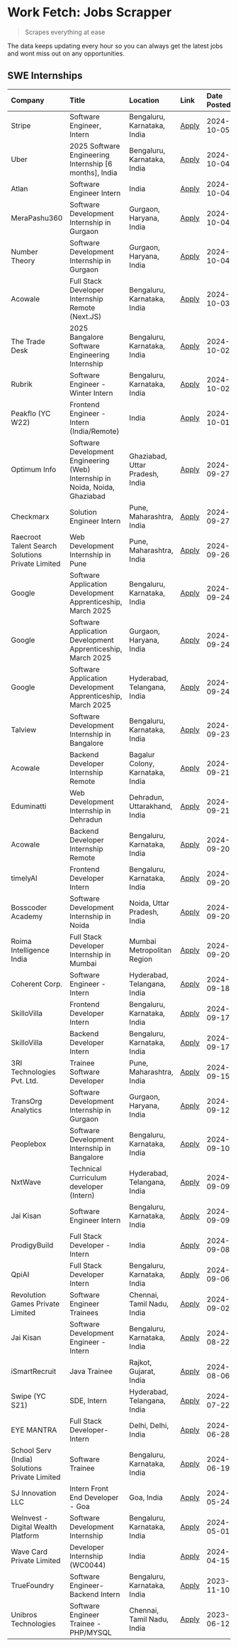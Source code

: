 # Work Fetch: Jobs Scrapper
> Scrapes everything at ease

The data keeps updating every hour so you can always get the latest jobs and wont miss out on any opportunities.

## SWE Internships
<!--START_SECTION:workfetch-->
| Company                                          | Title                                                                        | Location                         | Link                                                                                                                                                                                                                                             | Date Posted   |
|:-------------------------------------------------|:-----------------------------------------------------------------------------|:---------------------------------|:-------------------------------------------------------------------------------------------------------------------------------------------------------------------------------------------------------------------------------------------------|:--------------|
| Stripe                                           | Software Engineer, Intern                                                    | Bengaluru, Karnataka, India      | [Apply](https://in.linkedin.com/jobs/view/software-engineer-intern-at-stripe-4008214242?position=5&pageNum=0&refId=Ze0SQH4fbKM1tu5sX%2BUgkg%3D%3D&trackingId=GQsfpP8dqK7uR44PwMP4aA%3D%3D)                                                       | 2024-10-05    |
| Uber                                             | 2025 Software Engineering Internship [6 months], India                       | Bengaluru, Karnataka, India      | [Apply](https://in.linkedin.com/jobs/view/2025-software-engineering-internship-6-months-india-at-uber-4043151908?position=9&pageNum=0&refId=Ze0SQH4fbKM1tu5sX%2BUgkg%3D%3D&trackingId=lLdjWGZW%2BZ93s%2BHjJetZsw%3D%3D)                          | 2024-10-04    |
| Atlan                                            | Software Engineer Intern                                                     | India                            | [Apply](https://in.linkedin.com/jobs/view/software-engineer-intern-at-atlan-4040478822?position=24&pageNum=0&refId=Ze0SQH4fbKM1tu5sX%2BUgkg%3D%3D&trackingId=Z1IH%2BD7MuDFVFIiuORk%2BZw%3D%3D)                                                   | 2024-10-04    |
| MeraPashu360                                     | Software Development Internship in Gurgaon                                   | Gurgaon, Haryana, India          | [Apply](https://in.linkedin.com/jobs/view/software-development-internship-in-gurgaon-at-merapashu360-4042419113?position=32&pageNum=0&refId=Ze0SQH4fbKM1tu5sX%2BUgkg%3D%3D&trackingId=A9N38oyNRkyL47g5VIWr7w%3D%3D)                              | 2024-10-04    |
| Number Theory                                    | Software Development Internship in Gurgaon                                   | Gurgaon, Haryana, India          | [Apply](https://in.linkedin.com/jobs/view/software-development-internship-in-gurgaon-at-number-theory-4042414715?position=40&pageNum=0&refId=Ze0SQH4fbKM1tu5sX%2BUgkg%3D%3D&trackingId=Bfjx2EchZBUr8ASBDuFt6g%3D%3D)                             | 2024-10-04    |
| Acowale                                          | Full Stack Developer Internship Remote (Next.JS)                             | Bengaluru, Karnataka, India      | [Apply](https://in.linkedin.com/jobs/view/full-stack-developer-internship-remote-next-js-at-acowale-4041816227?position=52&pageNum=0&refId=Ze0SQH4fbKM1tu5sX%2BUgkg%3D%3D&trackingId=0W6NhefZFmhoFRPPJA%2BxiA%3D%3D)                             | 2024-10-03    |
| The Trade Desk                                   | 2025 Bangalore Software Engineering Internship                               | Bengaluru, Karnataka, India      | [Apply](https://in.linkedin.com/jobs/view/2025-bangalore-software-engineering-internship-at-the-trade-desk-3987456531?position=14&pageNum=0&refId=Ze0SQH4fbKM1tu5sX%2BUgkg%3D%3D&trackingId=mr8AO5DLZICUorG7TXvG2A%3D%3D)                        | 2024-10-02    |
| Rubrik                                           | Software Engineer - Winter Intern                                            | Bengaluru, Karnataka, India      | [Apply](https://in.linkedin.com/jobs/view/software-engineer-winter-intern-at-rubrik-4006567784?position=19&pageNum=0&refId=Ze0SQH4fbKM1tu5sX%2BUgkg%3D%3D&trackingId=qoqtMhOaziNSOwYBaB7JNA%3D%3D)                                               | 2024-10-02    |
| Peakflo (YC W22)                                 | Frontend Engineer - Intern (India/Remote)                                    | India                            | [Apply](https://in.linkedin.com/jobs/view/frontend-engineer-intern-india-remote-at-peakflo-yc-w22-4037729755?position=16&pageNum=0&refId=Ze0SQH4fbKM1tu5sX%2BUgkg%3D%3D&trackingId=aIaF7ZKxiB%2B9MQLKn6kPNQ%3D%3D)                               | 2024-10-01    |
| Optimum Info                                     | Software Development Engineering (Web) Internship in Noida, Noida, Ghaziabad | Ghaziabad, Uttar Pradesh, India  | [Apply](https://in.linkedin.com/jobs/view/software-development-engineering-web-internship-in-noida-noida-ghaziabad-at-optimum-info-4037041629?position=7&pageNum=0&refId=Ze0SQH4fbKM1tu5sX%2BUgkg%3D%3D&trackingId=UzddKDhFOiOgvq0EmvqeSg%3D%3D) | 2024-09-27    |
| Checkmarx                                        | Solution Engineer Intern                                                     | Pune, Maharashtra, India         | [Apply](https://in.linkedin.com/jobs/view/solution-engineer-intern-at-checkmarx-4036405936?position=57&pageNum=0&refId=Ze0SQH4fbKM1tu5sX%2BUgkg%3D%3D&trackingId=6OAi%2FmtPxxJcmhEwZVoWxA%3D%3D)                                                 | 2024-09-27    |
| Raecroot Talent Search Solutions Private Limited | Web Development Internship in Pune                                           | Pune, Maharashtra, India         | [Apply](https://in.linkedin.com/jobs/view/web-development-internship-in-pune-at-raecroot-talent-search-solutions-private-limited-4034584677?position=48&pageNum=0&refId=Ze0SQH4fbKM1tu5sX%2BUgkg%3D%3D&trackingId=LR9zDGvsrBNGqLjgGDrnvQ%3D%3D)  | 2024-09-26    |
| Google                                           | Software Application Development Apprenticeship, March 2025                  | Bengaluru, Karnataka, India      | [Apply](https://in.linkedin.com/jobs/view/software-application-development-apprenticeship-march-2025-at-google-4032957527?position=2&pageNum=0&refId=Ze0SQH4fbKM1tu5sX%2BUgkg%3D%3D&trackingId=DqfTRxXnk%2FWue%2FG6vGS7gg%3D%3D)                 | 2024-09-24    |
| Google                                           | Software Application Development Apprenticeship, March 2025                  | Gurgaon, Haryana, India          | [Apply](https://in.linkedin.com/jobs/view/software-application-development-apprenticeship-march-2025-at-google-4032958554?position=3&pageNum=0&refId=Ze0SQH4fbKM1tu5sX%2BUgkg%3D%3D&trackingId=KBpkRlL%2BUSgTruCS5IlOMw%3D%3D)                   | 2024-09-24    |
| Google                                           | Software Application Development Apprenticeship, March 2025                  | Hyderabad, Telangana, India      | [Apply](https://in.linkedin.com/jobs/view/software-application-development-apprenticeship-march-2025-at-google-4032957528?position=4&pageNum=0&refId=Ze0SQH4fbKM1tu5sX%2BUgkg%3D%3D&trackingId=Ekakqv0rVC2XO%2Fmn8IBivQ%3D%3D)                   | 2024-09-24    |
| Talview                                          | Software Development Internship in Bangalore                                 | Bengaluru, Karnataka, India      | [Apply](https://in.linkedin.com/jobs/view/software-development-internship-in-bangalore-at-talview-4033703077?position=11&pageNum=0&refId=Ze0SQH4fbKM1tu5sX%2BUgkg%3D%3D&trackingId=A2kcYKt%2FjLoC50wHM5zhEg%3D%3D)                               | 2024-09-23    |
| Acowale                                          | Backend Developer Internship Remote                                          | Bagalur Colony, Karnataka, India | [Apply](https://in.linkedin.com/jobs/view/backend-developer-internship-remote-at-acowale-4030088707?position=18&pageNum=0&refId=Ze0SQH4fbKM1tu5sX%2BUgkg%3D%3D&trackingId=2EVk7iyxe3SOyIOTr3xliA%3D%3D)                                          | 2024-09-21    |
| Eduminatti                                       | Web Development Internship in Dehradun                                       | Dehradun, Uttarakhand, India     | [Apply](https://in.linkedin.com/jobs/view/web-development-internship-in-dehradun-at-eduminatti-4032105381?position=26&pageNum=0&refId=Ze0SQH4fbKM1tu5sX%2BUgkg%3D%3D&trackingId=sHuQWW6R46cvVxWy1yu%2BcA%3D%3D)                                  | 2024-09-21    |
| Acowale                                          | Backend Developer Internship Remote                                          | Bengaluru, Karnataka, India      | [Apply](https://in.linkedin.com/jobs/view/backend-developer-internship-remote-at-acowale-4030975489?position=10&pageNum=0&refId=Ze0SQH4fbKM1tu5sX%2BUgkg%3D%3D&trackingId=%2BjjPicDa8POw4PkPAhLz5w%3D%3D)                                        | 2024-09-20    |
| timelyAI                                         | Frontend Developer Intern                                                    | Bengaluru, Karnataka, India      | [Apply](https://in.linkedin.com/jobs/view/frontend-developer-intern-at-timelyai-4030925040?position=15&pageNum=0&refId=Ze0SQH4fbKM1tu5sX%2BUgkg%3D%3D&trackingId=IpqA6Zzt6AaqAR16jz837Q%3D%3D)                                                   | 2024-09-20    |
| Bosscoder Academy                                | Software Development Internship in Noida                                     | Noida, Uttar Pradesh, India      | [Apply](https://in.linkedin.com/jobs/view/software-development-internship-in-noida-at-bosscoder-academy-4031161323?position=17&pageNum=0&refId=Ze0SQH4fbKM1tu5sX%2BUgkg%3D%3D&trackingId=LLrt7to8xT24mBRJcPQlEQ%3D%3D)                           | 2024-09-20    |
| Roima Intelligence India                         | Full Stack Developer Internship in Mumbai                                    | Mumbai Metropolitan Region       | [Apply](https://in.linkedin.com/jobs/view/full-stack-developer-internship-in-mumbai-at-roima-intelligence-india-4031159544?position=53&pageNum=0&refId=Ze0SQH4fbKM1tu5sX%2BUgkg%3D%3D&trackingId=SP7eh8iDTaEh272MLClV%2Bw%3D%3D)                 | 2024-09-20    |
| Coherent Corp.                                   | Software Engineer - Intern                                                   | Hyderabad, Telangana, India      | [Apply](https://in.linkedin.com/jobs/view/software-engineer-intern-at-coherent-corp-4029132427?position=21&pageNum=0&refId=Ze0SQH4fbKM1tu5sX%2BUgkg%3D%3D&trackingId=%2FlKrfnQek0VodegEI1VsQA%3D%3D)                                             | 2024-09-18    |
| SkilloVilla                                      | Frontend Developer Intern                                                    | Bengaluru, Karnataka, India      | [Apply](https://in.linkedin.com/jobs/view/frontend-developer-intern-at-skillovilla-4025873510?position=8&pageNum=0&refId=Ze0SQH4fbKM1tu5sX%2BUgkg%3D%3D&trackingId=9DXIAVmvJxe945WoZmvLHQ%3D%3D)                                                 | 2024-09-17    |
| SkilloVilla                                      | Backend Developer Intern                                                     | Bengaluru, Karnataka, India      | [Apply](https://in.linkedin.com/jobs/view/backend-developer-intern-at-skillovilla-4025860894?position=12&pageNum=0&refId=Ze0SQH4fbKM1tu5sX%2BUgkg%3D%3D&trackingId=Ck9NcMP0IDUQAwmMJRdqrA%3D%3D)                                                 | 2024-09-17    |
| 3RI Technologies Pvt. Ltd.                       | Trainee  Software Developer                                                  | Pune, Maharashtra, India         | [Apply](https://in.linkedin.com/jobs/view/trainee-software-developer-at-3ri-technologies-pvt-ltd-4026688364?position=27&pageNum=0&refId=Ze0SQH4fbKM1tu5sX%2BUgkg%3D%3D&trackingId=goQrBm3ffjPv0tTdgguUzA%3D%3D)                                  | 2024-09-15    |
| TransOrg Analytics                               | Software Development Internship in Gurgaon                                   | Gurgaon, Haryana, India          | [Apply](https://in.linkedin.com/jobs/view/software-development-internship-in-gurgaon-at-transorg-analytics-4024791052?position=58&pageNum=0&refId=Ze0SQH4fbKM1tu5sX%2BUgkg%3D%3D&trackingId=NYAI1MNPAaISHtaQXAoTgw%3D%3D)                        | 2024-09-12    |
| Peoplebox                                        | Software Development Internship in Bangalore                                 | Bengaluru, Karnataka, India      | [Apply](https://in.linkedin.com/jobs/view/software-development-internship-in-bangalore-at-peoplebox-4022411601?position=13&pageNum=0&refId=Ze0SQH4fbKM1tu5sX%2BUgkg%3D%3D&trackingId=%2BTV0%2BoNvr2VSjGXTXDXgWQ%3D%3D)                           | 2024-09-10    |
| NxtWave                                          | Technical Curriculum developer (Intern)                                      | Hyderabad, Telangana, India      | [Apply](https://in.linkedin.com/jobs/view/technical-curriculum-developer-intern-at-nxtwave-4020462207?position=36&pageNum=0&refId=Ze0SQH4fbKM1tu5sX%2BUgkg%3D%3D&trackingId=e8cjVwx1ikCxOrCcuuma6g%3D%3D)                                        | 2024-09-09    |
| Jai Kisan                                        | Software Engineer Intern                                                     | Bengaluru, Karnataka, India      | [Apply](https://in.linkedin.com/jobs/view/software-engineer-intern-at-jai-kisan-4024075360?position=38&pageNum=0&refId=Ze0SQH4fbKM1tu5sX%2BUgkg%3D%3D&trackingId=JtzxFknesYIHdygcwjcb3g%3D%3D)                                                   | 2024-09-09    |
| ProdigyBuild                                     | Full Stack Developer - Intern                                                | India                            | [Apply](https://in.linkedin.com/jobs/view/full-stack-developer-intern-at-prodigybuild-4019591942?position=49&pageNum=0&refId=Ze0SQH4fbKM1tu5sX%2BUgkg%3D%3D&trackingId=2DzRoV2QD73lnFsz4d3dtw%3D%3D)                                             | 2024-09-08    |
| QpiAI                                            | Full Stack Developer Intern                                                  | Bengaluru, Karnataka, India      | [Apply](https://in.linkedin.com/jobs/view/full-stack-developer-intern-at-qpiai-4017395346?position=31&pageNum=0&refId=Ze0SQH4fbKM1tu5sX%2BUgkg%3D%3D&trackingId=FUov%2BCK7iO8nGOhS6stMaw%3D%3D)                                                  | 2024-09-06    |
| Revolution Games Private Limited                 | Software Engineer Trainees                                                   | Chennai, Tamil Nadu, India       | [Apply](https://in.linkedin.com/jobs/view/software-engineer-trainees-at-revolution-games-private-limited-4015912927?position=29&pageNum=0&refId=Ze0SQH4fbKM1tu5sX%2BUgkg%3D%3D&trackingId=XILT7J3MsK4bcDi0Jh%2FAFA%3D%3D)                        | 2024-09-02    |
| Jai Kisan                                        | Software Development Engineer - Intern                                       | Bengaluru, Karnataka, India      | [Apply](https://in.linkedin.com/jobs/view/software-development-engineer-intern-at-jai-kisan-4027288169?position=30&pageNum=0&refId=Ze0SQH4fbKM1tu5sX%2BUgkg%3D%3D&trackingId=EZt39G7G2YuYF7gt4D9gBA%3D%3D)                                       | 2024-08-22    |
| iSmartRecruit                                    | Java Trainee                                                                 | Rajkot, Gujarat, India           | [Apply](https://in.linkedin.com/jobs/view/java-trainee-at-ismartrecruit-3992301825?position=33&pageNum=0&refId=Ze0SQH4fbKM1tu5sX%2BUgkg%3D%3D&trackingId=PzSoW2sOlqW8Ny%2FzsBy44w%3D%3D)                                                         | 2024-08-06    |
| Swipe (YC S21)                                   | SDE, Intern                                                                  | Hyderabad, Telangana, India      | [Apply](https://in.linkedin.com/jobs/view/sde-intern-at-swipe-yc-s21-3980368092?position=41&pageNum=0&refId=Ze0SQH4fbKM1tu5sX%2BUgkg%3D%3D&trackingId=WaHUeMlAZf%2FJI49NxzYPKQ%3D%3D)                                                            | 2024-07-22    |
| EYE MANTRA                                       | Full Stack Developer- Intern                                                 | Delhi, Delhi, India              | [Apply](https://in.linkedin.com/jobs/view/full-stack-developer-intern-at-eye-mantra-3960988037?position=50&pageNum=0&refId=Ze0SQH4fbKM1tu5sX%2BUgkg%3D%3D&trackingId=log1%2BCSCHaboLwRimtNGwg%3D%3D)                                             | 2024-06-28    |
| School Serv (India) Solutions Private Limited    | Software Trainee                                                             | Bengaluru, Karnataka, India      | [Apply](https://in.linkedin.com/jobs/view/software-trainee-at-school-serv-india-solutions-private-limited-3953917603?position=46&pageNum=0&refId=Ze0SQH4fbKM1tu5sX%2BUgkg%3D%3D&trackingId=iSMaQyGite5qr2vSvEjUXQ%3D%3D)                         | 2024-06-19    |
| SJ Innovation LLC                                | Intern Front End Developer - Goa                                             | Goa, India                       | [Apply](https://in.linkedin.com/jobs/view/intern-front-end-developer-goa-at-sj-innovation-llc-3931678611?position=22&pageNum=0&refId=Ze0SQH4fbKM1tu5sX%2BUgkg%3D%3D&trackingId=owexvuYQ6nQ5H4qCjyx5%2BQ%3D%3D)                                   | 2024-05-24    |
| WeInvest - Digital Wealth Platform               | Software Development Internship                                              | Bengaluru, Karnataka, India      | [Apply](https://in.linkedin.com/jobs/view/software-development-internship-at-weinvest-digital-wealth-platform-3912867225?position=6&pageNum=0&refId=Ze0SQH4fbKM1tu5sX%2BUgkg%3D%3D&trackingId=r3mSoAUnMEgtlTMfvx0pmQ%3D%3D)                      | 2024-05-01    |
| Wave Card Private Limited                        | Developer Internship (WC0044)                                                | India                            | [Apply](https://in.linkedin.com/jobs/view/developer-internship-wc0044-at-wave-card-private-limited-3900079966?position=47&pageNum=0&refId=Ze0SQH4fbKM1tu5sX%2BUgkg%3D%3D&trackingId=ZM07428LglFXhU7TwKxFXw%3D%3D)                                | 2024-04-15    |
| TrueFoundry                                      | Software Engineer-Backend Intern                                             | Bengaluru, Karnataka, India      | [Apply](https://in.linkedin.com/jobs/view/software-engineer-backend-intern-at-truefoundry-3779508170?position=45&pageNum=0&refId=Ze0SQH4fbKM1tu5sX%2BUgkg%3D%3D&trackingId=IGm%2FeRTiU6GSDcQjNF%2FzRw%3D%3D)                                     | 2023-11-10    |
| Unibros Technologies                             | Software Engineer Trainee - PHP/MYSQL                                        | Chennai, Tamil Nadu, India       | [Apply](https://in.linkedin.com/jobs/view/software-engineer-trainee-php-mysql-at-unibros-technologies-3656599241?position=39&pageNum=0&refId=Ze0SQH4fbKM1tu5sX%2BUgkg%3D%3D&trackingId=J%2FeW%2FRELyGIvZ9v1RCYe%2Bg%3D%3D)                       | 2023-06-12    |
<!--END_SECTION:workfetch-->
